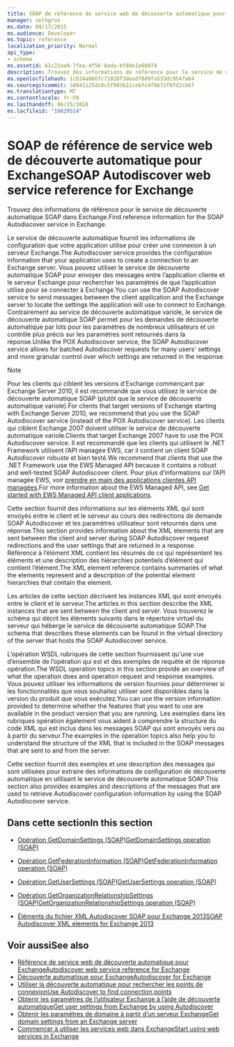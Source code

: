 ```yaml
---
title: SOAP de référence de service web de découverte automatique pour Exchange
manager: sethgros
ms.date: 09/17/2015
ms.audience: Developer
ms.topic: reference
localization_priority: Normal
api_type:
- schema
ms.assetid: 61c21ea9-7fea-4f56-8ada-bf80e1e6b074
description: Trouvez des informations de référence pour le service de découverte automatique SOAP dans Exchange.
ms.openlocfilehash: 1cb24a8667c71028f3dead78d9fa533dc9547a64
ms.sourcegitcommit: 34041125dc8c5f993b21cebfc4f8b72f0fd2cb6f
ms.translationtype: MT
ms.contentlocale: fr-FR
ms.lasthandoff: 06/25/2018
ms.locfileid: "19829514"
---
```

# <a name="soap-autodiscover-web-service-reference-for-exchange"></a><span data-ttu-id="84e4f-103">SOAP de référence de service web de découverte automatique pour Exchange</span><span class="sxs-lookup"><span data-stu-id="84e4f-103">SOAP Autodiscover web service reference for Exchange</span></span>

<span data-ttu-id="84e4f-104">Trouvez des informations de référence pour le service de découverte automatique SOAP dans Exchange.</span><span class="sxs-lookup"><span data-stu-id="84e4f-104">Find reference information for the SOAP Autodiscover service in Exchange.</span></span>
  
<span data-ttu-id="84e4f-105">Le service de découverte automatique fournit les informations de configuration que votre application utilise pour créer une connexion à un serveur Exchange.</span><span class="sxs-lookup"><span data-stu-id="84e4f-105">The Autodiscover service provides the configuration information that your application uses to create a connection to an Exchange server.</span></span> <span data-ttu-id="84e4f-106">Vous pouvez utiliser le service de découverte automatique SOAP pour envoyer des messages entre l’application cliente et le serveur Exchange pour rechercher les paramètres de que l’application utilise pour se connecter à Exchange.</span><span class="sxs-lookup"><span data-stu-id="84e4f-106">You can use the SOAP Autodiscover service to send messages between the client application and the Exchange server to locate the settings the application will use to connect to Exchange.</span></span> <span data-ttu-id="84e4f-107">Contrairement au service de découverte automatique variole, le service de découverte automatique SOAP permet pour les demandes de découverte automatique par lots pour les paramètres de nombreux utilisateurs et un contrôle plus précis sur les paramètres sont retournés dans la réponse.</span><span class="sxs-lookup"><span data-stu-id="84e4f-107">Unlike the POX Autodiscover service, the SOAP Autodiscover service allows for batched Autodiscover requests for many users' settings and more granular control over which settings are returned in the response.</span></span> 
  
> [!NOTE]
> <span data-ttu-id="84e4f-108">Pour les clients qui ciblent les versions d’Exchange commençant par Exchange Server 2010, il est recommandé que vous utilisez le service de découverte automatique SOAP (plutôt que le service de découverte automatique variole).</span><span class="sxs-lookup"><span data-stu-id="84e4f-108">For clients that target versions of Exchange starting with Exchange Server 2010, we recommend that you use the SOAP Autodiscover service (instead of the POX Autodiscover service).</span></span> <span data-ttu-id="84e4f-109">Les clients qui ciblent Exchange 2007 doivent utiliser le service de découverte automatique variole.</span><span class="sxs-lookup"><span data-stu-id="84e4f-109">Clients that target Exchange 2007 have to use the POX Autodiscover service.</span></span> <span data-ttu-id="84e4f-110">Il est recommandé que les clients qui utilisent le .NET Framework utilisent l’API managée EWS, car il contient un client SOAP Autodiscover robuste et bien testé.</span><span class="sxs-lookup"><span data-stu-id="84e4f-110">We recommend that clients that use the .NET Framework use the EWS Managed API because it contains a robust and well-tested SOAP Autodiscover client.</span></span> <span data-ttu-id="84e4f-111">Pour plus d’informations sur l’API managée EWS, voir [prendre en main des applications clientes API managées](http://msdn.microsoft.com/library/c2267733-6f4f-49e5-9614-1e4a24c3af1a%28Office.15%29.aspx).</span><span class="sxs-lookup"><span data-stu-id="84e4f-111">For more information about the EWS Managed API, see [Get started with EWS Managed API client applications](http://msdn.microsoft.com/library/c2267733-6f4f-49e5-9614-1e4a24c3af1a%28Office.15%29.aspx).</span></span> 
  
<span data-ttu-id="84e4f-112">Cette section fournit des informations sur les éléments XML qui sont envoyés entre le client et le serveur au cours des redirections de demande SOAP Autodiscover et les paramètres utilisateur sont retournés dans une réponse.</span><span class="sxs-lookup"><span data-stu-id="84e4f-112">This section provides information about the XML elements that are sent between the client and server during SOAP Autodiscover request redirections and the user settings that are returned in a response.</span></span> <span data-ttu-id="84e4f-113">Référence à l’élément XML contient les résumés de ce qui représentent les éléments et une description des hiérarchies potentiels d’élément qui contient l’élément.</span><span class="sxs-lookup"><span data-stu-id="84e4f-113">The XML element reference contains summaries of what the elements represent and a description of the potential element hierarchies that contain the element.</span></span> 
  
<span data-ttu-id="84e4f-114">Les articles de cette section décrivent les instances XML qui sont envoyés entre le client et le serveur.</span><span class="sxs-lookup"><span data-stu-id="84e4f-114">The articles in this section describe the XML instances that are sent between the client and server.</span></span> <span data-ttu-id="84e4f-115">Vous trouverez le schéma qui décrit les éléments suivants dans le répertoire virtuel du serveur qui héberge le service de découverte automatique SOAP.</span><span class="sxs-lookup"><span data-stu-id="84e4f-115">The schema that describes these elements can be found in the virtual directory of the server that hosts the SOAP Autodiscover service.</span></span>
  
<span data-ttu-id="84e4f-116">L’opération WSDL rubriques de cette section fournissent qu'une vue d’ensemble de l’opération qui est et des exemples de requête et de réponse opération.</span><span class="sxs-lookup"><span data-stu-id="84e4f-116">The WSDL operation topics in this section provide an overview of what the operation does and operation request and response examples.</span></span> <span data-ttu-id="84e4f-117">Vous pouvez utiliser les informations de version fournies pour déterminer si les fonctionnalités que vous souhaitez utiliser sont disponibles dans la version du produit que vous exécutez.</span><span class="sxs-lookup"><span data-stu-id="84e4f-117">You can use the version information provided to determine whether the features that you want to use are available in the product version that you are running.</span></span> <span data-ttu-id="84e4f-118">Les exemples dans les rubriques opération également vous aident à comprendre la structure du code XML qui est inclus dans les messages SOAP qui sont envoyés vers ou à partir du serveur.</span><span class="sxs-lookup"><span data-stu-id="84e4f-118">The examples in the operation topics also help you to understand the structure of the XML that is included in the SOAP messages that are sent to and from the server.</span></span>
  
<span data-ttu-id="84e4f-119">Cette section fournit des exemples et une description des messages qui sont utilisées pour extraire des informations de configuration de découverte automatique en utilisant le service de découverte automatique SOAP.</span><span class="sxs-lookup"><span data-stu-id="84e4f-119">This section also provides examples and descriptions of the messages that are used to retrieve Autodiscover configuration information by using the SOAP Autodiscover service.</span></span> 
  
## <a name="in-this-section"></a><span data-ttu-id="84e4f-120">Dans cette section</span><span class="sxs-lookup"><span data-stu-id="84e4f-120">In this section</span></span>
<span data-ttu-id="84e4f-121"><a name="bk_InThisSection"> </a></span><span class="sxs-lookup"><span data-stu-id="84e4f-121"></span></span>

- [<span data-ttu-id="84e4f-122">Opération GetDomainSettings (SOAP)</span><span class="sxs-lookup"><span data-stu-id="84e4f-122">GetDomainSettings operation (SOAP)</span></span>](getdomainsettings-operation-soap.md)
    
- [<span data-ttu-id="84e4f-123">Opération GetFederationInformation (SOAP)</span><span class="sxs-lookup"><span data-stu-id="84e4f-123">GetFederationInformation operation (SOAP)</span></span>](getfederationinformation-operation-soap.md)
    
- [<span data-ttu-id="84e4f-124">Opération GetUserSettings (SOAP)</span><span class="sxs-lookup"><span data-stu-id="84e4f-124">GetUserSettings operation (SOAP)</span></span>](getusersettings-operation-soap.md)
    
- [<span data-ttu-id="84e4f-125">Opération GetOrganizationRelationshipSettings (SOAP)</span><span class="sxs-lookup"><span data-stu-id="84e4f-125">GetOrganizationRelationshipSettings operation (SOAP)</span></span>](getorganizationrelationshipsettings-operation-soap.md)
    
- [<span data-ttu-id="84e4f-126">Éléments du fichier XML Autodiscover SOAP pour Exchange 2013</span><span class="sxs-lookup"><span data-stu-id="84e4f-126">SOAP Autodiscover XML elements for Exchange 2013</span></span>](soap-autodiscover-xml-elements-for-exchange-2013.md)
    
## <a name="see-also"></a><span data-ttu-id="84e4f-127">Voir aussi</span><span class="sxs-lookup"><span data-stu-id="84e4f-127">See also</span></span>


- [<span data-ttu-id="84e4f-128">Référence de service web de découverte automatique pour Exchange</span><span class="sxs-lookup"><span data-stu-id="84e4f-128">Autodiscover web service reference for Exchange</span></span>](autodiscover-web-service-reference-for-exchange.md)
- [<span data-ttu-id="84e4f-129">Découverte automatique pour Exchange</span><span class="sxs-lookup"><span data-stu-id="84e4f-129">Autodiscover for Exchange</span></span>](../exchange-web-services/autodiscover-for-exchange.md)
- [<span data-ttu-id="84e4f-130">Utiliser la découverte automatique pour rechercher les points de connexion</span><span class="sxs-lookup"><span data-stu-id="84e4f-130">Use Autodiscover to find connection points</span></span>](http://msdn.microsoft.com/library/03896542-549b-4c45-973c-98f9025ea26c%28Office.15%29.aspx)
- [<span data-ttu-id="84e4f-131">Obtenir les paramètres de l’utilisateur Exchange à l’aide de découverte automatique</span><span class="sxs-lookup"><span data-stu-id="84e4f-131">Get user settings from Exchange by using Autodiscover</span></span>](http://msdn.microsoft.com/library/6d90c305-4802-4e18-8d52-f60349feaa8d%28Office.15%29.aspx)
- [<span data-ttu-id="84e4f-132">Obtenir les paramètres de domaine à partir d’un serveur Exchange</span><span class="sxs-lookup"><span data-stu-id="84e4f-132">Get domain settings from an Exchange server</span></span>](http://msdn.microsoft.com/library/2f9acb81-5135-4f72-94e8-65c235d725e6%28Office.15%29.aspx)
- [<span data-ttu-id="84e4f-133">Commencer à utiliser les services web dans Exchange</span><span class="sxs-lookup"><span data-stu-id="84e4f-133">Start using web services in Exchange</span></span>](../exchange-web-services/start-using-web-services-in-exchange.md)
    

